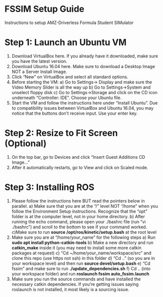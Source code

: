# FSSIM Setup Guide
Instructions to setup AMZ-Driverless Formula Student SIMulator

# Step 1: Launch an Ubuntu VM
1. Download VirtualBox here. If you already have it downloaded, make sure you have the latest version.
2. Download Ubuntu 16.04 here. Make sure to download a Desktop Image NOT a Server Install Image.
3. Click “New” on VirtualBox and select all standard options.
4. Before starting the VM:
    a) Go to Settings-> Display and make sure the Video Memory Slider is all the way up
    b) Go to Settings->System and unselect floppy disk 
    c) Go to Settings->Storage and click on the CD icon underneath “Controller: IDE”. Choose your Ubuntu file. 
5. Start the VM and follow the instructions here under “Install Ubuntu”. Due to compatibility issues between VirtualBox and Ubuntu 16.04, you may notice that the buttons don’t receive input. Use your enter key.

# Step 2: Resize to Fit Screen (Optional)
1. On the top bar, go to Devices and click “Insert Guest Additions CD Image…”
2. After it automatically restarts, go to View and click on Scaled mode.

# Step 3: Installing ROS
1. Please follow the instructions here BUT read the pointers below in parallel.
    a) Make sure that you are at the “/” level NOT “/home” when you follow the Environment Setup instructions. Recognize that the “opt” folder is at the computer level, not in your home directory. 
    b) After running the echo command, please open your ./bashrc file (run “vi ./bashrc”) and scroll to the bottom to see if your command worked.
    c)Make sure to run **source /opt/ros/kinetic/setup.bash** at the root level
2. Make sure you are at “/home/your_name” for the following steps
    a) Run **sudo apt install python-catkin-tools**
    b) Make a new directory and run **catkin_make** inside it (you may need to install some more catkin packages at request)
    c) “Cd ~/home/your_name/workspace/src” and clone this repo (use https not ssh) in this folder
    d) “Cd ..” (so you are in your workspace level) and then run **source devel/setup.bash**
    e) “Cd fssim” and make sure to run **./update_dependencies.sh**
    f) Cd .. (into your workspace folder) and run **roslaunch fssim auto_fssim.launch**
3. Make sure you run the source commands and have installed the necessary catkin dependencies. If you’re getting issues saying roslaunch is not installed, it most likely is a sourcing issue.

